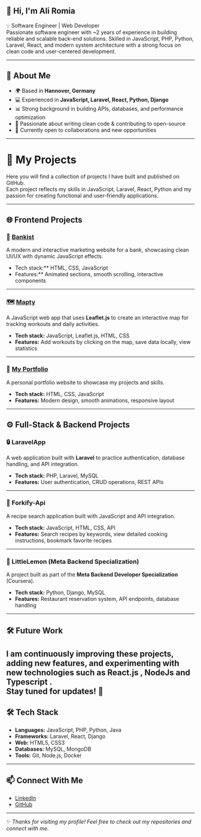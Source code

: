 ## 👋 Hi, I'm Ali Romia  

💡 Software Engineer | Web Developer  
Passionate software engineer with ~2 years of experience in building reliable and scalable back-end solutions. Skilled in JavaScript, PHP, Python, Laravel, React, and modern system architecture with a strong focus on clean code and user-centered development.  

---

## 🚀 About Me
- 🌍 Based in **Hannover, Germany**  
- 💻 Experienced in **JavaScript, Laravel, React, Python, Django**  
- 📊 Strong background in building APIs, databases, and performance optimization  
- 🔎 Passionate about writing clean code & contributing to open-source  
- 🌱 Currently open to collaborations and new opportunities  

---

# 📂 My Projects

Here you will find a collection of projects I have built and published on GitHub.  
Each project reflects my skills in JavaScript, Laravel, React, Python and my passion for creating functional and user-friendly applications.  

---

## 🌐 Frontend Projects

### 🏦 [Bankist](https://aliromia21.github.io/BaknistApp/)
A modern and interactive marketing website for a bank, showcasing clean UI/UX with dynamic JavaScript effects.  
- Tech stack:** HTML, CSS, JavaScript  
- Features:** Animated sections, smooth scrolling, interactive components  

---

### 🗺️ [Mapty](https://aliromia21.github.io/Js_Mapty_App/)
A JavaScript web app that uses **Leaflet.js** to create an interactive map for tracking workouts and daily activities.  
- **Tech stack:** JavaScript, Leaflet.js, HTML, CSS  
- **Features:** Add workouts by clicking on the map, save data locally, view statistics  

---

### 💼 [My Portfolio](https://aliromia21.github.io/My_Portfolio/)
A personal portfolio website to showcase my projects and skills.  
- **Tech stack:** HTML, CSS, JavaScript  
- **Features:** Modern design, smooth animations, responsive layout  

---

## ⚙️ Full-Stack & Backend Projects

### 🔒 LaravelApp
A web application built with **Laravel** to practice authentication, database handling, and API integration.  
- **Tech stack:** PHP, Laravel, MySQL  
- **Features:** User authentication, CRUD operations, REST APIs  

---

### 🍴 Forkify-Api
A recipe search application built with JavaScript and API integration.  
- **Tech stack:** JavaScript, HTML, CSS, API  
- **Features:** Search recipes by keywords, view detailed cooking instructions, bookmark favorite recipes  

---

### 🍋 LittleLemon (Meta Backend Specialization)
A project built as part of the **Meta Backend Developer Specialization** (Coursera).  
- **Tech stack:** Python, Django, MySQL  
- **Features:** Restaurant reservation system, API endpoints, database handling  

---

## 🛠️ Future Work
I am continuously improving these projects, adding new features, and experimenting with new technologies such as React.js , NodeJs and Typescript .  
Stay tuned for updates! 🚀
---

## 🛠️ Tech Stack
- **Languages:** JavaScript, PHP, Python, Java  
- **Frameworks:** Laravel, React, Django  
- **Web:** HTML5, CSS3  
- **Databases:** MySQL, MongoDB  
- **Tools:** Git, Node.js, Docker  

---

## 📫 Connect With Me
- [LinkedIn](https://www.linkedin.com/in/aliromia/)  
- [GitHub](https://github.com/Aliromia21)  

---
✨ _Thanks for visiting my profile! Feel free to check out my repositories and connect with me._
